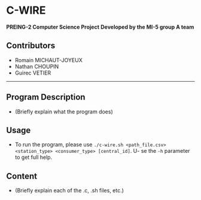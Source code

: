 # C-WIRE

**PREING-2 Computer Science Project**
**Developed by the MI-5 group A team**

## Contributors

- Romain MICHAUT-JOYEUX
- Nathan CHOUPIN
- Guirec VETIER

---

## Program Description

- (Briefly explain what the program does)

## Usage

- To run the program, please use `./c-wire.sh <path_file.csv> <station_type> <consumer_type> [central_id]`.
U- se the `-h` parameter to get full help.

## Content

- (Briefly explain each of the .c, .sh files, etc.)